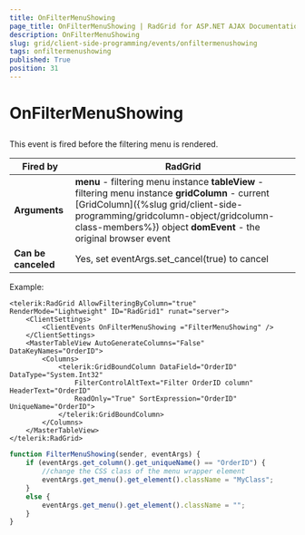 ```yaml
---
title: OnFilterMenuShowing
page_title: OnFilterMenuShowing | RadGrid for ASP.NET AJAX Documentation
description: OnFilterMenuShowing
slug: grid/client-side-programming/events/onfiltermenushowing
tags: onfiltermenushowing
published: True
position: 31
---
```


# OnFilterMenuShowing



## 

This event is fired before the filtering menu is rendered.


|  **Fired by**  | RadGrid |
| ------ | ------ |
| **Arguments** | **menu** - filtering menu instance **tableView** - filtering menu instance **gridColumn** - current [GridColumn]({%slug grid/client-side-programming/gridcolumn-object/gridcolumn-class-members%}) object **domEvent** - the original browser event|
| **Can be canceled** |Yes, set eventArgs.set_cancel(true) to cancel|

Example:

````ASP.NET
<telerik:RadGrid AllowFilteringByColumn="true" RenderMode="Lightweight" ID="RadGrid1" runat="server">
    <ClientSettings>
        <ClientEvents OnFilterMenuShowing ="FilterMenuShowing" />
    </ClientSettings>
    <MasterTableView AutoGenerateColumns="False" DataKeyNames="OrderID">
        <Columns>
            <telerik:GridBoundColumn DataField="OrderID" DataType="System.Int32"
                FilterControlAltText="Filter OrderID column" HeaderText="OrderID"
                ReadOnly="True" SortExpression="OrderID" UniqueName="OrderID">
            </telerik:GridBoundColumn>
        </Columns>
    </MasterTableView>
</telerik:RadGrid>
````



````JavaScript
function FilterMenuShowing(sender, eventArgs) {
    if (eventArgs.get_column().get_uniqueName() == "OrderID") {
        //change the CSS class of the menu wrapper element
        eventArgs.get_menu().get_element().className = "MyClass";
    }
    else {
        eventArgs.get_menu().get_element().className = "";
    }
}
````


